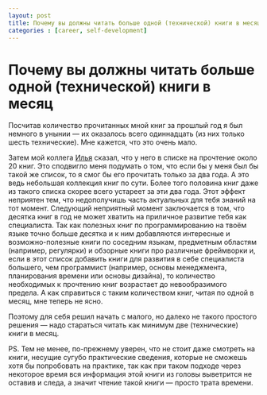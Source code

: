 ```yaml
---
layout: post
title: Почему вы должны читать больше одной (технической) книги в месяц
categories : [career, self-development]
---
```


Почему вы должны читать больше одной (технической) книги в месяц
============================================================

Посчитав количество прочитанных мной книг за прошлый год я был немного в унынии — их оказалось всего одиннадцать (из них только шесть технические). Мне кажется, что это очень мало.

Затем мой коллега [Илья][1] сказал, что у него в списке на прочтение около 20 книг. Это сподвигло меня подумать о том, что если бы у меня был бы такой же список, то я смог бы его прочитать только за два года. А это ведь небольшая коллекция книг по сути. Более того половина книг даже из такого списка скорее всего устареет за эти два года. Этот эффект неприятен тем, что недополучишь часть актуальных для тебя знаний на тот момент. Следующий неприятный момент заключается в том, что десятка книг в год не может хватить на приличное развитие тебя как специалиста. Так как полезных книг по программированию на твоём языке точно больше десятка и к ним добавляются интересные и возможно-полезные книги по соседним языкам, предметным областям (например, регулярки) и обзорные книги про различные фреймворки и, если в этот список добавить книги для развития в себе специалиста большего, чем программист (например, основы менеджмента, планирования времени или основы дизайна), то количество необходимых к прочтению книг возрастает до невообразимого предела. А как справиться с таким количеством книг, читая по одной в месяц, мне теперь не ясно.

Поэтому для себя решил начать с малого, но далеко не такого простого решения — надо стараться читать как минимум две (технические) книги в месяц.

PS. Тем не менее, по-прежнему уверен, что не стоит даже смотреть на книги, несущие сугубо практические сведения, которые не сможешь хотя бы попробовать на практике, так как при таком подходе через некоторое время вся информация этой книги из головы выветрится не оставив и следа, а значит чтение такой книги — просто трата времени.

[1]: https://github.com/i-akhmadullin "github/i-akhmadullin"
